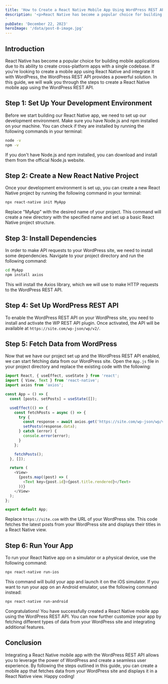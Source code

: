 ```yaml
---
title: 'How to Create a React Native Mobile App Using WordPress REST API'
description: '<p>React Native has become a popular choice for building mobile applications due to its ability to create cross-platform apps with a single codebase. If you&#8217;re looking to create a mobile app using React Native and integrate it with WordPress, the WordPress REST API provides a powerful solution. In this guide, we will walk you through [&hellip;]</p>
'
pubDate: 'December 22, 2023'
heroImage: '/data/post-8-image.jpg'
---
```

## Introduction

React Native has become a popular choice for building mobile applications due to its ability to create cross-platform apps with a single codebase. If you're looking to create a mobile app using React Native and integrate it with WordPress, the WordPress REST API provides a powerful solution. In this guide, we will walk you through the steps to create a React Native mobile app using the WordPress REST API.

## Step 1: Set Up Your Development Environment

Before we start building our React Native app, we need to set up our development environment. Make sure you have Node.js and npm installed on your machine. You can check if they are installed by running the following commands in your terminal:

```bash
node -v 
npm -v
```

If you don't have Node.js and npm installed, you can download and install them from the official Node.js website.

## Step 2: Create a New React Native Project

Once your development environment is set up, you can create a new React Native project by running the following command in your terminal:

```bash
npx react-native init MyApp
```

Replace "MyApp" with the desired name of your project. This command will create a new directory with the specified name and set up a basic React Native project structure.

## Step 3: Install Dependencies

In order to make API requests to your WordPress site, we need to install some dependencies. Navigate to your project directory and run the following command:

```bash
cd MyApp
npm install axios
```

This will install the Axios library, which we will use to make HTTP requests to the WordPress REST API.

## Step 4: Set Up WordPress REST API

To enable the WordPress REST API on your WordPress site, you need to install and activate the WP REST API plugin. Once activated, the API will be available at `https://site.com/wp-json/wp/v2/`.

## Step 5: Fetch Data from WordPress

Now that we have our project set up and the WordPress REST API enabled, we can start fetching data from our WordPress site. Open the `App.js` file in your project directory and replace the existing code with the following:

```javascript
import React, { useEffect, useState } from 'react';
import { View, Text } from 'react-native';
import axios from 'axios';

const App = () => {
  const [posts, setPosts] = useState([]);

  useEffect(() => {
    const fetchPosts = async () => {
      try {
        const response = await axios.get('https://site.com/wp-json/wp/v2/posts');
        setPosts(response.data);
      } catch (error) {
        console.error(error);
      }
    };

    fetchPosts();
  }, []);

  return (
    <View>
      {posts.map((post) => (
        <Text key={post.id}>{post.title.rendered}</Text>
      ))}
    </View>
  );
};

export default App;
```

Replace `https://site.com` with the URL of your WordPress site. This code fetches the latest posts from your WordPress site and displays their titles in a React Native view.

## Step 6: Run Your App

To run your React Native app on a simulator or a physical device, use the following command:

```bash
npx react-native run-ios
```

This command will build your app and launch it on the iOS simulator. If you want to run your app on an Android emulator, use the following command instead:

```bash
npx react-native run-android
```

Congratulations! You have successfully created a React Native mobile app using the WordPress REST API. You can now further customize your app by fetching different types of data from your WordPress site and integrating additional features.

## Conclusion

Integrating a React Native mobile app with the WordPress REST API allows you to leverage the power of WordPress and create a seamless user experience. By following the steps outlined in this guide, you can create a mobile app that fetches data from your WordPress site and displays it in a React Native view. Happy coding!



